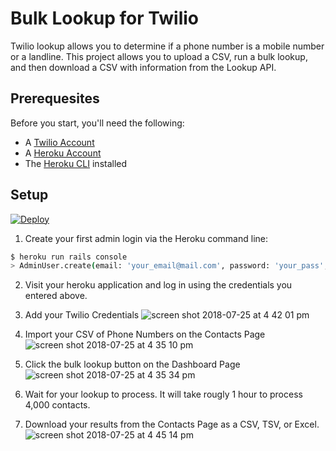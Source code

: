 # Bulk Lookup for Twilio

Twilio lookup allows you to determine if a phone number is a mobile number or a landline. This project allows you to upload a CSV, run a bulk lookup, and then download a CSV with information from the Lookup API.


## Prerequesites
Before you start, you'll need the following:

* A [Twilio Account](https://twilio.com/try-twilio)
* A [Heroku Account](https://signup.heroku.com)
* The [Heroku CLI](https://devcenter.heroku.com/articles/heroku-cli) installed

## Setup
[![Deploy](https://www.herokucdn.com/deploy/button.svg)](https://heroku.com/deploy)

1. Create your first admin login via the Heroku command line:

```bash
$ heroku run rails console
> AdminUser.create(email: 'your_email@mail.com', password: 'your_pass', password_confirmation: 'your_pass')
```

2. Visit your heroku application and log in using the credentials you entered above.

3. Add your Twilio Credentials
![screen shot 2018-07-25 at 4 42 01 pm](https://user-images.githubusercontent.com/1418949/43279993-7b9ddb94-90c4-11e8-9d41-90b9e61b50a6.png)

4. Import your CSV of Phone Numbers on the Contacts Page
![screen shot 2018-07-25 at 4 35 10 pm](https://user-images.githubusercontent.com/1418949/43280074-b9c1f1f8-90c4-11e8-8c58-7632ebb2fd80.png)

5. Click the bulk lookup button on the Dashboard Page
![screen shot 2018-07-25 at 4 35 34 pm](https://user-images.githubusercontent.com/1418949/43280206-0b573e92-90c5-11e8-9150-6b5bbb53bb38.png)

6. Wait for your lookup to process. It will take rougly 1 hour to process 4,000 contacts.

7. Download your results from the Contacts Page as a CSV, TSV, or Excel.
![screen shot 2018-07-25 at 4 45 14 pm](https://user-images.githubusercontent.com/1418949/43280272-365243bc-90c5-11e8-987f-41e79989159c.png)


